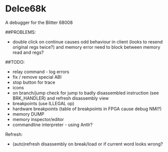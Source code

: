 # DeIce68k
 A debugger for the Blitter 68008

##PROBLEMS:
- double click on continue causes odd behaviour in client (looks to resend original regs twice?) and memory error need to block between memory read and regs?


##TODO:

- relay command - log errors
- fix / remove special ABI
- stop button for trace
- icons
- on branch/jump check for jump to badly disassembled instruction (see BRK_HANDLER) and refresh disassembly view
- breakpoints (use ILLEGAL op)
- hardware breakpoints (table of breakpoints in FPGA cause debug NMI?)
- memory DUMP
- memory inspector/editor
- commandline interpreter - using Antlr?


Refresh:
 - (auto)refresh disassembly on break/load or if current word looks wrong?